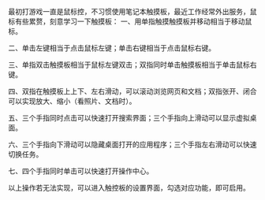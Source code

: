 最初打游戏一直是鼠标控，不习惯使用笔记本触摸板，最近工作经常外出服务，鼠标有些累赘，刻意学习一下触摸板：
一、用单指触摸触摸板并移动相当于移动鼠标。

二、单击左键相当于点击鼠标左键；单击右键相当于点击鼠标右键。

三、单指双击触摸板相当于鼠标左键双击；双指同时单击触摸板相当于单击鼠标右键。


四、双指在触摸板上上下、左右滑动，可以滚动浏览网页和文档；双指张开、闭合可以实现放大、缩小（看照片、文档时）。

五、三个手指同时点击可以快速打开搜索界面；三个手指向上滑动可以显示虚拟桌面。

六、三个手指向下滑动可以隐藏桌面打开的应用程序；三个手指左右滑动可以快速切换任务。

七、四个手指同时单击可以快速打开操作中心。

以上操作若无法实现，可以进入触控板的设置界面，勾选对应功能，即可启用。
